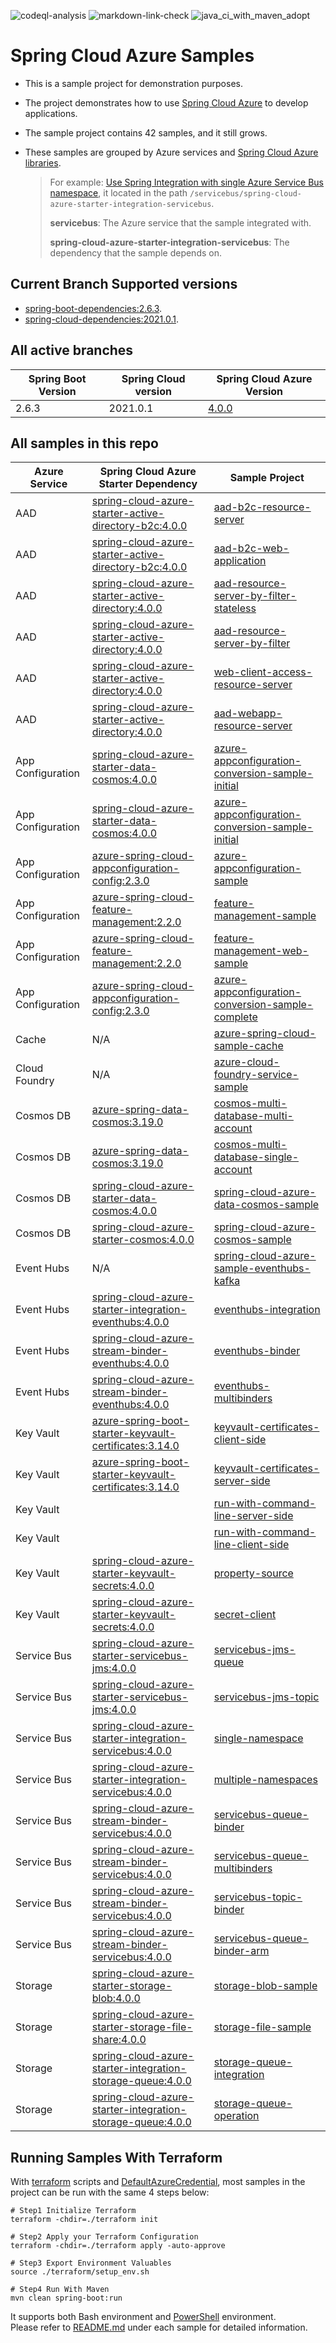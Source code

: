 ![codeql-analysis](https://github.com/Azure-Samples/azure-spring-boot-samples/actions/workflows/codeql-analysis.yml/badge.svg) ![markdown-link-check](https://github.com/Azure-Samples/azure-spring-boot-samples/actions/workflows/markdown-link-check.yml/badge.svg) ![java_ci_with_maven_adopt](https://github.com/Azure-Samples/azure-spring-boot-samples/actions/workflows/java_ci_with_maven_adopt.yml/badge.svg)

# Spring Cloud Azure Samples
- This is a sample project for demonstration purposes.   
- The project demonstrates how to use [Spring Cloud Azure](https://microsoft.github.io/spring-cloud-azure/current/reference/html/index.html) to develop applications.    
- The sample project contains 42 samples, and it still grows.    
- These samples are grouped by Azure services and [Spring Cloud Azure libraries](https://github.com/Azure/azure-sdk-for-java/tree/feature/azure-spring-cloud-4.0/sdk/spring).    

    > For example: [Use Spring Integration with single Azure Service Bus namespace](servicebus/spring-cloud-azure-starter-integration-servicebus/single-namespace), it located in the path `/servicebus/spring-cloud-azure-starter-integration-servicebus`.
    >
    >  **servicebus**: The Azure service that the sample integrated with.
    >
    > **spring-cloud-azure-starter-integration-servicebus**: The dependency that the sample depends on.
    

## Current Branch Supported versions
- [spring-boot-dependencies:2.6.3](https://repo.maven.apache.org/maven2/org/springframework/boot/spring-boot-dependencies/2.6.3/spring-boot-dependencies-2.6.3.pom).
- [spring-cloud-dependencies:2021.0.1](https://repo.maven.apache.org/maven2/org/springframework/cloud/spring-cloud-dependencies/2021.0.1/spring-cloud-dependencies-2021.0.1.pom).

## All active branches

| Spring Boot Version  | Spring Cloud version  | Spring Cloud Azure Version                                                                 |
|----------------------|-----------------------|--------------------------------------------------------------------------------------------|
| 2.6.3                | 2021.0.1              | [4.0.0](https://github.com/Azure/azure-sdk-for-java/releases/tag/spring-cloud-azure_4.0.0) | 

## All samples in this repo

| Azure Service    | Spring Cloud Azure Starter Dependency                               | Sample Project                                                                                                                     |
|------------------|---------------------------------------------------------------------|------------------------------------------------------------------------------------------------------------------------------------|
| AAD              | [spring-cloud-azure-starter-active-directory-b2c:4.0.0]      | [aad-b2c-resource-server](aad/spring-cloud-azure-starter-active-directory-b2c/aad-b2c-resource-server)                             |
| AAD              | [spring-cloud-azure-starter-active-directory-b2c:4.0.0]      | [aad-b2c-web-application](aad/spring-cloud-azure-starter-active-directory-b2c/aad-b2c-web-application)                             |
| AAD              | [spring-cloud-azure-starter-active-directory:4.0.0]          | [aad-resource-server-by-filter-stateless](aad/spring-cloud-azure-starter-active-directory/aad-resource-server-by-filter-stateless) |
| AAD              | [spring-cloud-azure-starter-active-directory:4.0.0]          | [aad-resource-server-by-filter](aad/spring-cloud-azure-starter-active-directory/aad-resource-server-by-filter)                     |
| AAD              | [spring-cloud-azure-starter-active-directory:4.0.0]          | [web-client-access-resource-server](aad/spring-cloud-azure-starter-active-directory/web-client-access-resource-server)             |
| AAD              | [spring-cloud-azure-starter-active-directory:4.0.0]          | [aad-webapp-resource-server](aad/spring-cloud-azure-starter-active-directory/aad-web-application-and-resource-server)              |
| App Configuration| [spring-cloud-azure-starter-data-cosmos:4.0.0]               | [azure-appconfiguration-conversion-sample-initial](appconfiguration/azure-appconfiguration-conversion-sample-initial)              |
| App Configuration| [spring-cloud-azure-starter-data-cosmos:4.0.0]               | [azure-appconfiguration-conversion-sample-initial](appconfiguration/azure-appconfiguration-conversion-sample-initial)              |
| App Configuration| [azure-spring-cloud-appconfiguration-config:2.3.0]                  | [azure-appconfiguration-sample](appconfiguration/azure-appconfiguration-sample)                                                    |
| App Configuration| [azure-spring-cloud-feature-management:2.2.0]                       | [feature-management-sample](appconfiguration/feature-management-sample)                                                            |
| App Configuration| [azure-spring-cloud-feature-management:2.2.0]                       | [feature-management-web-sample](appconfiguration/feature-management-web-sample)                                                    |
| App Configuration| [azure-spring-cloud-appconfiguration-config:2.3.0]                  | [azure-appconfiguration-conversion-sample-complete](appconfiguration/azure-appconfiguration-conversion-sample-complete)            |
| Cache            | N/A                                                                 | [azure-spring-cloud-sample-cache](cache/spring-cloud-azure-starter/spring-cloud-azure-sample-cache)                                |
| Cloud Foundry    | N/A                                                                 | [azure-cloud-foundry-service-sample](cloudfoundry/azure-cloud-foundry-service-sample)                                              |
| Cosmos DB        | [azure-spring-data-cosmos:3.19.0]                                   | [cosmos-multi-database-multi-account](cosmos/azure-spring-data-cosmos/cosmos-multi-database-multi-account)                         |
| Cosmos DB        | [azure-spring-data-cosmos:3.19.0]                                   | [cosmos-multi-database-single-account](cosmos/azure-spring-data-cosmos/cosmos-multi-database-single-account)                       |
| Cosmos DB        | [spring-cloud-azure-starter-data-cosmos:4.0.0]               | [spring-cloud-azure-data-cosmos-sample](cosmos/spring-cloud-azure-starter-data-cosmos/spring-cloud-azure-data-cosmos-sample)       |
| Cosmos DB        | [spring-cloud-azure-starter-cosmos:4.0.0]                    | [spring-cloud-azure-cosmos-sample](cosmos/spring-cloud-azure-starter-cosmos/spring-cloud-azure-cosmos-sample)                      |
| Event Hubs       | N/A                                                                 | [spring-cloud-azure-sample-eventhubs-kafka](eventhubs/spring-cloud-azure-starter/spring-cloud-azure-sample-eventhubs-kafka)        |
| Event Hubs       | [spring-cloud-azure-starter-integration-eventhubs:4.0.0]     | [eventhubs-integration](eventhubs/spring-cloud-azure-starter-integration-eventhubs/eventhubs-integration)                          |
| Event Hubs       | [spring-cloud-azure-stream-binder-eventhubs:4.0.0]           | [eventhubs-binder](eventhubs/spring-cloud-azure-stream-binder-eventhubs/eventhubs-binder)                                          |
| Event Hubs       | [spring-cloud-azure-stream-binder-eventhubs:4.0.0]           | [eventhubs-multibinders](eventhubs/spring-cloud-azure-stream-binder-eventhubs/eventhubs-multibinders)                              |
| Key Vault        | [azure-spring-boot-starter-keyvault-certificates:3.14.0]            | [keyvault-certificates-client-side](keyvault/azure-spring-boot-starter-keyvault-certificates/keyvault-certificates-client-side)    |
| Key Vault        | [azure-spring-boot-starter-keyvault-certificates:3.14.0]            | [keyvault-certificates-server-side](keyvault/azure-spring-boot-starter-keyvault-certificates/keyvault-certificates-server-side)    |
| Key Vault        |                                                                     | [run-with-command-line-server-side](keyvault/azure-securtiy-keyvault-jca/run-with-command-line-server-side)                        |
| Key Vault        |                                                                     | [run-with-command-line-client-side](keyvault/azure-securtiy-keyvault-jca/run-with-command-line-client-side)                        |
| Key Vault        | [spring-cloud-azure-starter-keyvault-secrets:4.0.0]          | [property-source](keyvault/spring-cloud-azure-starter-keyvault-secrets/property-source)                                            |
| Key Vault        | [spring-cloud-azure-starter-keyvault-secrets:4.0.0]          | [secret-client](keyvault/spring-cloud-azure-starter-keyvault-secrets/secret-client)                                                |
| Service Bus      | [spring-cloud-azure-starter-servicebus-jms:4.0.0]            | [servicebus-jms-queue](servicebus/spring-cloud-azure-starter-servicebus-jms/servicebus-jms-queue)                                  |
| Service Bus      | [spring-cloud-azure-starter-servicebus-jms:4.0.0]            | [servicebus-jms-topic](servicebus/spring-cloud-azure-starter-servicebus-jms/servicebus-jms-topic)                                  |
| Service Bus      | [spring-cloud-azure-starter-integration-servicebus:4.0.0]    | [single-namespace](servicebus/spring-cloud-azure-starter-integration-servicebus/single-namespace)                                  |
| Service Bus      | [spring-cloud-azure-starter-integration-servicebus:4.0.0]    | [multiple-namespaces](servicebus/spring-cloud-azure-starter-integration-servicebus/multiple-namespaces)                            |
| Service Bus      | [spring-cloud-azure-stream-binder-servicebus:4.0.0]          | [servicebus-queue-binder](servicebus/spring-cloud-azure-stream-binder-servicebus/servicebus-queue-binder)                          |
| Service Bus      | [spring-cloud-azure-stream-binder-servicebus:4.0.0]          | [servicebus-queue-multibinders](servicebus/spring-cloud-azure-stream-binder-servicebus/servicebus-multibinders)                    |
| Service Bus      | [spring-cloud-azure-stream-binder-servicebus:4.0.0]          | [servicebus-topic-binder](servicebus/spring-cloud-azure-stream-binder-servicebus/servicebus-topic-binder)                          |
| Service Bus      | [spring-cloud-azure-stream-binder-servicebus:4.0.0]          | [servicebus-queue-binder-arm](servicebus/spring-cloud-azure-stream-binder-servicebus/servicebus-queue-binder-arm)                  |
| Storage          | [spring-cloud-azure-starter-storage-blob:4.0.0]              | [storage-blob-sample](storage/spring-cloud-azure-starter-storage-blob/storage-blob-sample)                                         
| Storage          | [spring-cloud-azure-starter-storage-file-share:4.0.0]        | [storage-file-sample](storage/spring-cloud-azure-starter-storage-file-share/storage-file-sample)                                   |
| Storage          | [spring-cloud-azure-starter-integration-storage-queue:4.0.0] | [storage-queue-integration](storage/spring-cloud-azure-starter-integration-storage-queue/storage-queue-integration)                |
| Storage          | [spring-cloud-azure-starter-integration-storage-queue:4.0.0] | [storage-queue-operation](storage/spring-cloud-azure-starter-integration-storage-queue/storage-queue-operation)                    |

## Running Samples With Terraform
With [terraform](https://www.terraform.io/) scripts and [DefaultAzureCredential](https://microsoft.github.io/spring-cloud-azure/current/reference/html/index.html#defaultazurecredential), most samples in the project can be run with the same 4 steps below:

```shell
# Step1 Initialize Terraform
terraform -chdir=./terraform init

# Step2 Apply your Terraform Configuration
terraform -chdir=./terraform apply -auto-approve

# Step3 Export Environment Valuables
source ./terraform/setup_env.sh

# Step4 Run With Maven
mvn clean spring-boot:run
```
It supports both Bash environment and [PowerShell](https://docs.microsoft.com/en-us/powershell/) environment.   
Please refer to [README.md](servicebus/spring-cloud-azure-starter-integration-servicebus/single-namespace/README.md) under each sample for detailed information.


###
[spring-cloud-azure-starter-keyvault-secrets:4.0.0]: https://search.maven.org/artifact/com.azure.spring/spring-cloud-azure-starter-keyvault-secrets/4.0.0/jar
[spring-cloud-azure-stream-binder-eventhubs:4.0.0]: https://search.maven.org/artifact/com.azure.spring/spring-cloud-azure-stream-binder-eventhubs/4.0.0/jar
[spring-cloud-azure-starter-integration-eventhubs:4.0.0]: https://search.maven.org/artifact/com.azure.spring/spring-cloud-azure-starter-integration-eventhubs/4.0.0/jar
[spring-cloud-azure-stream-binder-servicebus:4.0.0]: https://search.maven.org/artifact/com.azure.spring/spring-cloud-azure-stream-binder-servicebus/4.0.0/jar
[spring-cloud-azure-starter-active-directory:4.0.0]: https://search.maven.org/artifact/com.azure.spring/spring-cloud-azure-starter-active-directory/4.0.0/jar
[spring-cloud-azure-starter-active-directory-b2c:4.0.0]: https://search.maven.org/artifact/com.azure.spring/spring-cloud-azure-starter-active-directory-b2c/4.0.0/jar
[spring-cloud-azure-starter-data-cosmos:4.0.0]: https://search.maven.org/artifact/com.azure.spring/spring-cloud-azure-starter-data-cosmos/4.0.0/jar
[spring-cloud-azure-starter-cosmos:4.0.0]: https://search.maven.org/artifact/com.azure.spring/spring-cloud-azure-starter-cosmos/4.0.0/jar
[spring-cloud-azure-starter-servicebus-jms:4.0.0]: https://search.maven.org/artifact/com.azure.spring/spring-cloud-azure-starter-servicebus-jms/4.0.0/jar
[spring-cloud-azure-starter-integration-servicebus:4.0.0]: https://search.maven.org/artifact/com.azure.spring/spring-cloud-azure-starter-integration-servicebus/4.0.0/jar
[spring-cloud-azure-starter-integration-storage-queue:4.0.0]: https://search.maven.org/artifact/com.azure.spring/spring-cloud-azure-starter-integration-storage-queue/4.0.0/jar
[spring-cloud-azure-starter-storage-file-share:4.0.0]: https://search.maven.org/artifact/com.azure.spring/spring-cloud-azure-starter-storage-file-share/4.0.0/jar
[spring-cloud-azure-starter-storage-blob:4.0.0]: https://search.maven.org/artifact/com.azure.spring/spring-cloud-azure-starter-storage-blob/4.0.0/jar
[spring-cloud-azure-starter-data-cosmos:4.0.0]: https://search.maven.org/artifact/com.azure.spring/spring-cloud-azure-starter-data-cosmos/4.0.0/jar
[azure-spring-cloud-feature-management:2.2.0]: https://search.maven.org/artifact/com.azure.spring/azure-spring-cloud-feature-management/2.2.0/jar
[azure-spring-cloud-appconfiguration-config:2.3.0]: https://search.maven.org/artifact/com.azure.spring/azure-spring-cloud-appconfiguration-config/2.3.0/jar
[azure-spring-boot-starter-keyvault-certificates:3.14.0]: https://search.maven.org/artifact/com.azure.spring/azure-spring-boot-starter-keyvault-certificates/3.14.0/jar
[azure-spring-data-cosmos:3.19.0]: https://search.maven.org/artifact/com.azure/azure-spring-data-cosmos/3.19.0/jar
